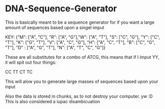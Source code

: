 # DNA-Sequence-Generator
This is basically meant to be a sequence generator for if you want a large amount of sequences based upon a singel imput

KEY:
{"M": ["A", "C"], "R": ["A", "G"],"W": ["A", "T"], "S": ["C", "G"], "Y": ["C", "T"], "K": ["G", "T"], "V": ["A", "C", "G"], "H": ["A", "C", "T"], "B": ["C", "G", "T"], "D" : ["A", "G", "T"], "N": ["A", "T", "C", "G"]}

These are all substitutes for a combo of ATCG, this means that if I imput YY, it will spit out four things:

CC TT
CT TC

This will alow you to generate large masses of sequences based upon your input

Also the data is stored in chunks, as to not destroy your computer. yw :D
This is also considered a iupac disambicuation
